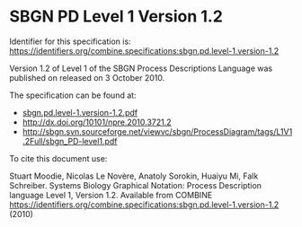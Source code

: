 # SBGN PD Level 1 Version 1.2
Identifier for this specification is: https://identifiers.org/combine.specifications:sbgn.pd.level-1.version-1.2

Version 1.2 of Level 1 of the SBGN Process Descriptions Language was published on released on 3 October 2010.

The specification can be found at:

* [sbgn.pd.level-1.version-1.2.pdf](./files/sbgn.pd.level-1.version-1.2.pdf)
* http://dx.doi.org/10101/npre.2010.3721.2
* http://sbgn.svn.sourceforge.net/viewvc/sbgn/ProcessDiagram/tags/L1V1.2Full/sbgn_PD-level1.pdf

To cite this document use:

Stuart Moodie, Nicolas Le Novère, Anatoly Sorokin, Huaiyu Mi, Falk Schreiber. Systems Biology Graphical Notation: Process Description language Level 1, Version 1.2. Available from COMBINE https://identifiers.org/combine.specifications:sbgn.pd.level-1.version-1.2 (2010)